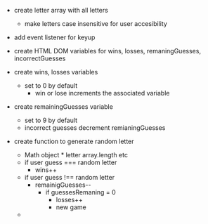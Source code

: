 -   create letter array with all letters
    -   make letters case insensitive for user accesibility

-   add event listener for keyup

-   create HTML DOM variables for wins, losses, remaningGuesses, incorrectGuesses

-   create wins, losses variables
    -   set to 0 by default
        -   win or lose increments the associated variable

-   create remainingGuesses variable
    -   set to 9 by default
    -   incorrect guesses decrement remianingGuesses

-   create function to generate random letter
    -   Math object * letter array.length etc
    -   if user guess === random letter
        - wins++
    -   if user guess !== random letter
        - remainigGuesses--
            - if guessesRemaning = 0
                - losses++
                - new game
    -   
